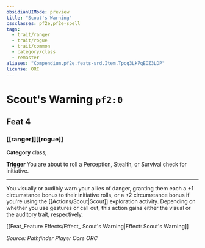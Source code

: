```yaml
---
obsidianUIMode: preview
title: "Scout's Warning"
cssclasses: pf2e,pf2e-spell
tags:
  - trait/ranger
  - trait/rogue
  - trait/common
  - category/class
  - remaster
aliases: "Compendium.pf2e.feats-srd.Item.Tpcq3Lk7qEOZ3LDP"
license: ORC
---
```

# Scout's Warning `pf2:0`
## Feat 4
### [[ranger]][[rogue]]

**Category** class; 




**Trigger** You are about to roll a Perception, Stealth, or Survival check for initiative.

* * *

You visually or audibly warn your allies of danger, granting them each a +1 circumstance bonus to their initiative rolls, or a +2 circumstance bonus if you're using the [[Actions/Scout|Scout]] exploration activity. Depending on whether you use gestures or call out, this action gains either the visual or the auditory trait, respectively.

[[Feat_Feature Effects/Effect_ Scout's Warning|Effect: Scout's Warning]]

*Source: Pathfinder Player Core*
*ORC*